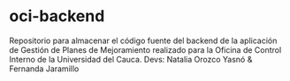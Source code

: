 # oci-backend
Repositorio para almacenar el código fuente del backend de la aplicación de Gestión de Planes de Mejoramiento realizado para la Oficina de Control Interno de la Universidad del Cauca. Devs: Natalia Orozco Yasnó &amp; Fernanda Jaramillo 

